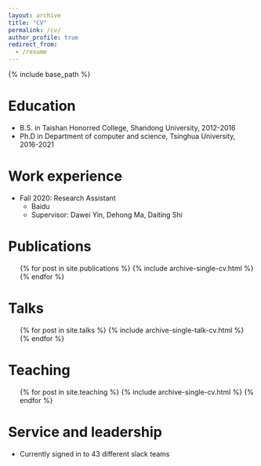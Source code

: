 ```yaml
---
layout: archive
title: "CV"
permalink: /cv/
author_profile: true
redirect_from:
  - /resume
---
```


{% include base_path %}

Education
======
* B.S. in Taishan Honorred College, Shandong University, 2012-2016
* Ph.D in Department of computer and science, Tsinghua University, 2016-2021 

Work experience
======
* Fall 2020: Research Assistant
  * Baidu 
  * Supervisor: Dawei Yin, Dehong Ma, Daiting Shi


Publications
======
  <ul>{% for post in site.publications %}
    {% include archive-single-cv.html %}
  {% endfor %}</ul>
  
Talks
======
  <ul>{% for post in site.talks %}
    {% include archive-single-talk-cv.html %}
  {% endfor %}</ul>
  
Teaching
======
  <ul>{% for post in site.teaching %}
    {% include archive-single-cv.html %}
  {% endfor %}</ul>
  
Service and leadership
======
* Currently signed in to 43 different slack teams
